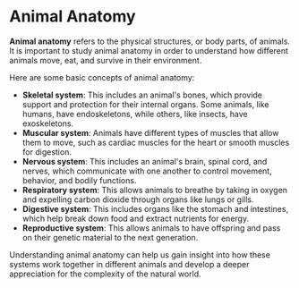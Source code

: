 # Animal Anatomy

**Animal anatomy** refers to the physical structures, or body parts, of animals. It is important to study animal anatomy in order to understand how different animals move, eat, and survive in their environment. 

Here are some basic concepts of animal anatomy:

- **Skeletal system**: This includes an animal's bones, which provide support and protection for their internal organs. Some animals, like humans, have endoskeletons, while others, like insects, have exoskeletons.
- **Muscular system**: Animals have different types of muscles that allow them to move, such as cardiac muscles for the heart or smooth muscles for digestion.
- **Nervous system**: This includes an animal's brain, spinal cord, and nerves, which communicate with one another to control movement, behavior, and bodily functions.
- **Respiratory system**: This allows animals to breathe by taking in oxygen and expelling carbon dioxide through organs like lungs or gills.
- **Digestive system**: This includes organs like the stomach and intestines, which help break down food and extract nutrients for energy.
- **Reproductive system**: This allows animals to have offspring and pass on their genetic material to the next generation.

Understanding animal anatomy can help us gain insight into how these systems work together in different animals and develop a deeper appreciation for the complexity of the natural world.

